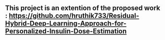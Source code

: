 ## This project is an extention of the proposed work : https://github.com/hruthik733/Residual-Hybrid-Deep-Learning-Approach-for-Personalized-Insulin-Dose-Estimation
